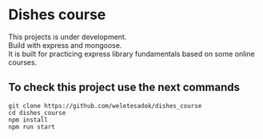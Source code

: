 # Dishes course

This projects is under development.  
Build with express and mongoose.  
It is built for practicing express library fundamentals based on some online courses.  


## To check this project use the next commands
```
git clone https://github.com/weletesadok/dishes_course
cd dishes_course
npm install
npm run start

```

